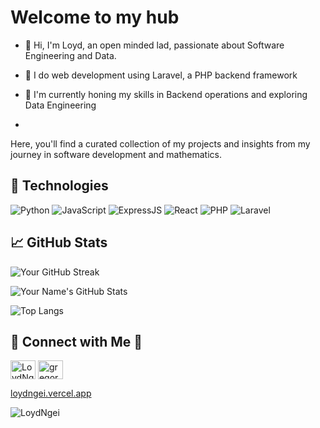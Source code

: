 # Welcome to my hub


- 👋 Hi, I'm Loyd, an open minded lad, passionate about Software Engineering and Data.
  
- 👀 I do web development using Laravel, a PHP backend framework
  
- 🌱 I'm currently honing my skills in Backend operations and exploring Data Engineering
-   

Here, you'll find a curated collection of my projects and insights from my journey in software development and mathematics.



## 🔧 Technologies


![Python](https://img.shields.io/badge/-Python-3776AB?style=flat-square&logo=python&logoColor=white)  ![JavaScript](https://img.shields.io/badge/-JavaScript-F7DF1E?style=flat-square&logo=javascript&logoColor=black)  ![ExpressJS](https://img.shields.io/badge/-ExpressJS-000000?style=flat-square&logo=express&logoColor=white)  ![React](https://img.shields.io/badge/-React-61DAFB?style=flat-square&logo=react&logoColor=black)  ![PHP](https://img.shields.io/badge/-PHP-777BB4?style=flat-square&logo=php&logoColor=white)  ![Laravel](https://img.shields.io/badge/-Laravel-FF2D20?style=flat-square&logo=laravel&logoColor=white)




## 📈 GitHub Stats


![Your GitHub Streak](https://github-readme-streak-stats.herokuapp.com/?user=LoydNgei&theme=dark)


![Your Name's GitHub Stats](https://github-readme-stats.vercel.app/api?username=LoydNgei&show_icons=true&theme=dark)


![Top Langs](https://github-readme-stats.vercel.app/api/top-langs/?username=LoydNgei&layout=compact&theme=dark)



## 🔗 Connect with Me    📲

  
<a href="https://twitter.com/NgeiLoyd" target="blank"><img align="center" src="https://raw.githubusercontent.com/rahuldkjain/github-profile-readme-generator/master/src/images/icons/Social/twitter.svg" alt="LoydNgei" height="30" width="40" /></a>   <a href="https://www.linkedin.com/in/loyd-ngei-151736231/" target="blank"><img align="center" src="https://raw.githubusercontent.com/rahuldkjain/github-profile-readme-generator/master/src/images/icons/Social/linked-in-alt.svg" alt="gregory opondi" height="30" width="40" /></a>

[loydngei.vercel.app](https://loydngei.vercel.app/)



<p align="left"> <img src="https://komarev.com/ghpvc/?username=LoydNgei&label=Profile%20views&color=0e75b6&style=flat" alt="LoydNgei" /> </p>
